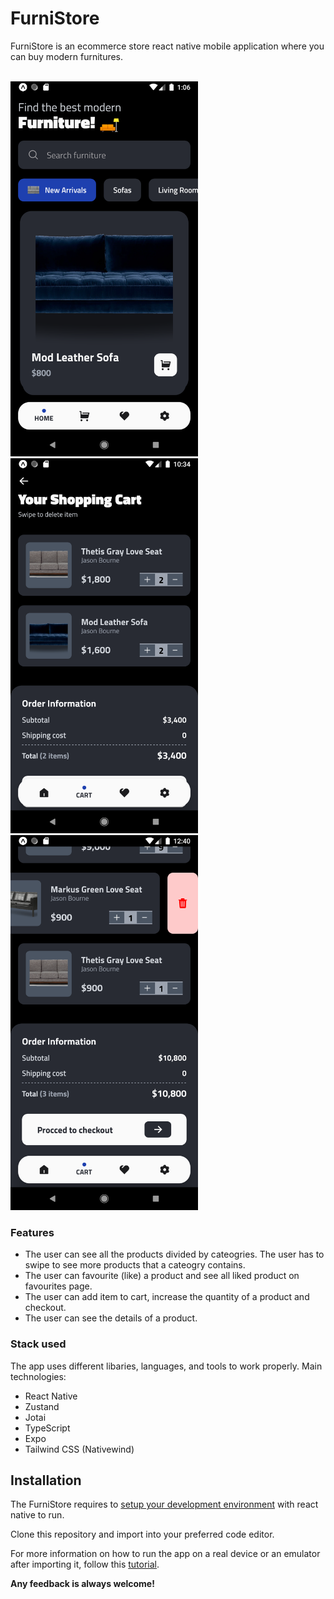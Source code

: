 # **FurniStore**

FurniStore is an ecommerce store react native mobile application where you can buy modern furnitures.

<!-- This repo contains two branch: -->
<!--
- main branch: this contains the code that uses prisma to access the db. NB: not currently implemented
- without-db: this contains the products and categories locally stored. NB: this is the current main -->

<br>

<img src="./shots/Screenshot_1670544411.png" alt="furnistore homepage" style="width: 300px;margin-right: 10px;" />
<img src="./shots/Screenshot_1670578457.png" alt="furnistore cart page" style="width: 300px;margin-right: 10px;" />
<img src="./shots/Screenshot_1670542828.png" alt="cart page with swipe to delte" style="width: 300px;" />

<br>

### Features

- The user can see all the products divided by cateogries. The user has to swipe to see more products that a cateogry contains.
- The user can favourite (like) a product and see all liked product on favourites page.
- The user can add item to cart, increase the quantity of a product and checkout.
- The user can see the details of a product.

### Stack used

The app uses different libaries, languages, and tools to work properly. Main technologies:

- React Native
- Zustand
- Jotai
- TypeScript
- Expo
- Tailwind CSS (Nativewind)

## Installation

The FurniStore requires to [setup your development environment](https://reactnative.dev/docs/environment-setup) with react native to run.

Clone this repository and import into your preferred code editor.

For more information on how to run the app on a real device or an emulator after importing it, follow this [tutorial](https://reactnative.dev/docs/environment-setup).

**Any feedback is always welcome!**
